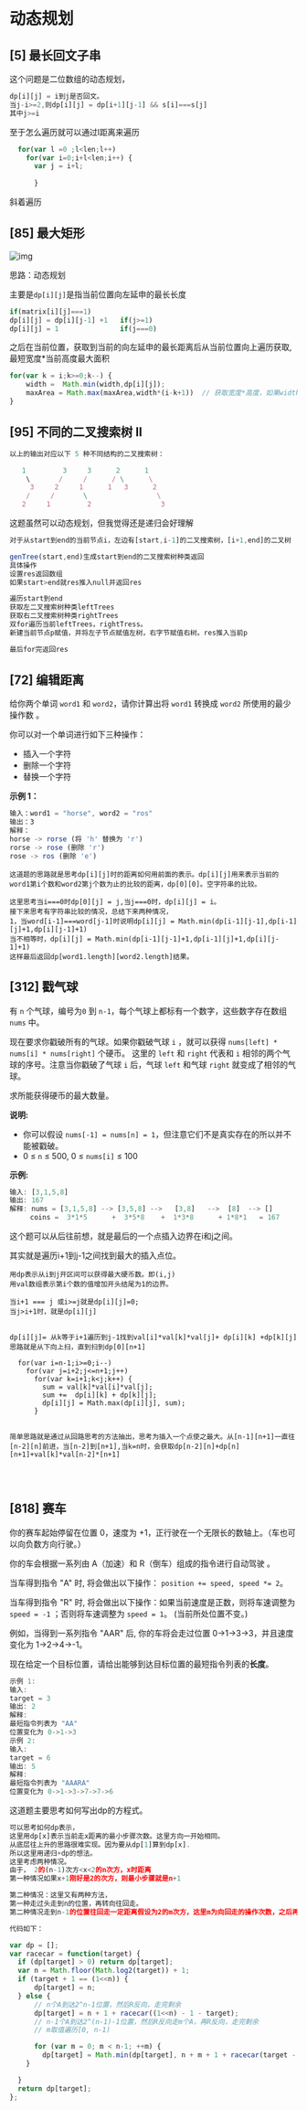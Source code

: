 # 动态规划

##    [5] 最长回文子串

这个问题是二位数组的动态规划，

```javascript
dp[i][j] = i到j是否回文。
当j-i>=2,则dp[i][j] = dp[i+1][j-1] && s[i]===s[j]
其中j>=i
```

至于怎么遍历就可以通过l距离来遍历

```javascript
  for(var l =0 ;l<len;l++)
    for(var i=0;i+l<len;i++) {
      var j = i+l;
      
      }
```

斜着遍历



##   [85] 最大矩形

![img](https://assets.leetcode.com/uploads/2020/09/14/maximal.jpg)



思路：动态规划      

主要是`dp[i][j]`是指当前位置向左延申的最长长度

```javascript
if(matrix[i][j]===1)
dp[i][j] = dp[i][j-1] +1   if(j>=1)
dp[i][j] = 1               if(j===0)
```

之后在当前位置，获取到当前的向左延申的最长距离后从当前位置向上遍历获取,最短宽度*当前高度最大面积

```javascript
for(var k = i;k>=0;k--) {
	width =  Math.min(width,dp[i][j]);
	maxArea = Math.max(maxArea,width*(i-k+1))  // 获取宽度*高度，如果width为0，后面的最大面积都不更新了
}
```



##    [95] 不同的二叉搜索树 II

```javascript
以上的输出对应以下 5 种不同结构的二叉搜索树：

   1         3     3      2      1
    \       /     /      / \      \
     3     2     1      1   3      2
    /     /       \                 \
   2     1         2                 3
```



这题虽然可以动态规划，但我觉得还是递归会好理解

```javascript
对于从start到end的当前节点i，左边有[start,i-1]的二叉搜索树，[i+1,end]的二叉树

genTree(start,end)生成start到end的二叉搜索树种类返回
具体操作
设置res返回数组
如果start>end就res推入null并返回res

遍历start到end
获取左二叉搜索树种类leftTrees
获取右二叉搜索树种类rightTrees
双for遍历当前leftTrees，rightTress。
新建当前节点p赋值，并将左子节点赋值左树，右字节赋值右树。res推入当前p

最后for完返回res

```



##   [72] 编辑距离

给你两个单词 `word1` 和 `word2`，请你计算出将 `word1` 转换成 `word2` 所使用的最少操作数 。

你可以对一个单词进行如下三种操作：

- 插入一个字符
- 删除一个字符
- 替换一个字符

 

**示例 1：**

```javascript
输入：word1 = "horse", word2 = "ros"
输出：3
解释：
horse -> rorse (将 'h' 替换为 'r')
rorse -> rose (删除 'r')
rose -> ros (删除 'e')
```



```
这道题的思路就是思考dp[i][j]时的距离如何用前面的表示。dp[i][j]用来表示当前的word1第i个数和word2第j个数为止的比较的距离，dp[0][0]。空字符串的比较。

这里思考当i===0时dp[0][j] = j,当j===0时，dp[i][j] = i。
接下来思考有字符串比较的情况，总结下来两种情况，
1，当word[i-1]===word[j-1]时说明dp[i][j] = Math.min(dp[i-1][j-1],dp[i-1][j]+1,dp[i][j-1]+1)
当不相等时，dp[i][j] = Math.min(dp[i-1][j-1]+1,dp[i-1][j]+1,dp[i][j-1]+1)
这样最后返回dp[word1.length][word2.length]结果。

```





##  [312] 戳气球

有 `n` 个气球，编号为`0` 到 `n-1`，每个气球上都标有一个数字，这些数字存在数组 `nums` 中。

现在要求你戳破所有的气球。如果你戳破气球 `i` ，就可以获得 `nums[left] * nums[i] * nums[right]` 个硬币。 这里的 `left` 和 `right` 代表和 `i` 相邻的两个气球的序号。注意当你戳破了气球 `i` 后，气球 `left` 和气球 `right` 就变成了相邻的气球。

求所能获得硬币的最大数量。

**说明:**

- 你可以假设 `nums[-1] = nums[n] = 1`，但注意它们不是真实存在的所以并不能被戳破。
- 0 ≤ `n` ≤ 500, 0 ≤ `nums[i]` ≤ 100

**示例:**

```javascript
输入: [3,1,5,8]
输出: 167 
解释: nums = [3,1,5,8] --> [3,5,8] -->   [3,8]   -->  [8]  --> []
     coins =  3*1*5      +  3*5*8    +  1*3*8      + 1*8*1   = 167
```





这个题可以从后往前想，就是最后的一个点插入边界在i和j之间。        

其实就是遍历i+1到j-1之间找到最大的插入点位。     

```
用dp表示从i到j开区间可以获得最大硬币数。即(i,j)
用val数组表示第i个数的值增加开头结尾为1的边界。

当i+1 === j 或i>=j就是dp[i][j]=0;
当j>i+1时，就是dp[i][j]


dp[i][j]= 从k等于i+1遍历到j-1找到val[i]*val[k]*val[j]+ dp[i][k] +dp[k][j]
思路就是从下向上扫，直到扫到dp[0][n+1]

  for(var i=n-1;i>=0;i--)
    for(var j=i+2;j<=n+1;j++)
      for(var k=i+1;k<j;k++) {
        sum = val[k]*val[i]*val[j];
        sum +=  dp[i][k] + dp[k][j];
        dp[i][j] = Math.max(dp[i][j], sum);
      }
      
      
简单思路就是通过从回路思考的方法抽出，思考为插入一个点使之最大。从[n-1][n+1]一直往[n-2][n]前进，当[n-2]到[n+1],当k=n时，会获取dp[n-2][n]+dp[n][n+1]+val[k]*val[n-2]*[n+1]
	
 


```





##    [818] 赛车

你的赛车起始停留在位置 0，速度为 +1，正行驶在一个无限长的数轴上。（车也可以向负数方向行驶。）

你的车会根据一系列由 A（加速）和 R（倒车）组成的指令进行自动驾驶 。

当车得到指令 "A" 时, 将会做出以下操作： `position += speed, speed *= 2`。

当车得到指令 "R" 时, 将会做出以下操作：如果当前速度是正数，则将车速调整为 `speed = -1` ；否则将车速调整为 `speed = 1`。 (当前所处位置不变。)

例如，当得到一系列指令 "AAR" 后, 你的车将会走过位置 0->1->3->3，并且速度变化为 1->2->4->-1。

现在给定一个目标位置，请给出能够到达目标位置的最短指令列表的**长度**。

```javascript
示例 1:
输入: 
target = 3
输出: 2
解释: 
最短指令列表为 "AA"
位置变化为 0->1->3
示例 2:
输入: 
target = 6
输出: 5
解释: 
最短指令列表为 "AAARA"
位置变化为 0->1->3->7->7->6
```



这道题主要思考如何写出dp的方程式。



```javascript
可以思考如何dp表示，
这里用dp[x]表示当前走x距离的最小步骤次数。这里方向一开始相同。
从底层往上升的思路很难实现。因为要从dp[1]算到dp[x].   
所以这里用递归+dp的想法。
这里考虑两种情况。
由于， 2的(n-1)次方<x<2的n次方，x时距离
第一种情况如果x+1刚好是2的次方，则最小步骤就是n+1

第二种情况：这里又有两种方法，
第一种走过头走到n的位置，再转向往回走。
第二种情况走到n-1的位置往回走一定距离假设为2的m次方，这里m为向回走的操作次数，之后再转向再走剩下的距离，这段距离是递归已经找到的dp[target - (1<<(n - 1)) + (1<<m))]

代码如下：

var dp = [];
var racecar = function(target) {
  if (dp[target] > 0) return dp[target];
  var n = Math.floor(Math.log2(target)) + 1;
  if (target + 1 == (1<<n)) {
      dp[target] = n;
  } else {
      // n个A到达2^n-1位置，然后R反向，走完剩余
      dp[target] = n + 1 + racecar((1<<n) - 1 - target);
      // n-1个A到达2^(n-1)-1位置，然后R反向走m个A，再R反向，走完剩余
      // m取值遍历[0, n-1)

      for (var m = 0; m < n-1; ++m) {
        dp[target] = Math.min(dp[target], n + m + 1 + racecar(target - (1<<(n - 1)) + (1<<m)));
    }

  }
  return dp[target];
};



```